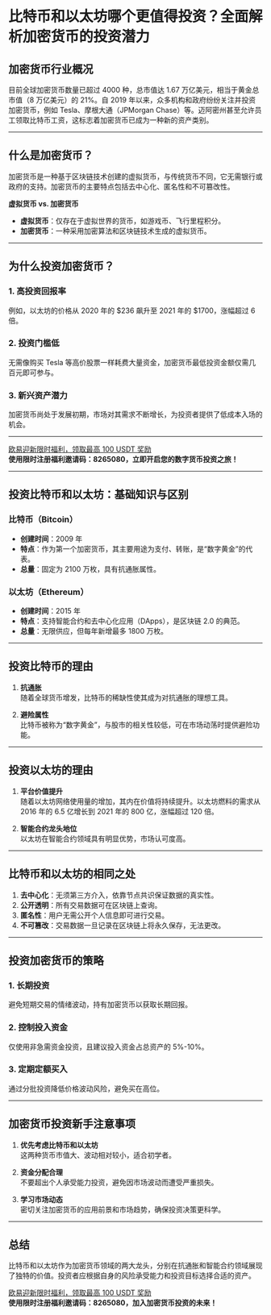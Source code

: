 # 比特币和以太坊哪个更值得投资？全面解析加密货币的投资潜力



## 加密货币行业概况

目前全球加密货币数量已超过 4000 种，总市值达 1.67 万亿美元，相当于黄金总市值（8 万亿美元）的 21%。自 2019 年以来，众多机构和政府纷纷关注并投资加密货币，例如 Tesla、摩根大通（JPMorgan Chase）等。迈阿密州甚至允许员工领取比特币工资，这标志着加密货币已成为一种新的资产类别。

---

## 什么是加密货币？

加密货币是一种基于区块链技术创建的虚拟货币，与传统货币不同，它无需银行或政府的支持。加密货币的主要特点包括去中心化、匿名性和不可篡改性。

**虚拟货币 vs. 加密货币**  
- **虚拟货币**：仅存在于虚拟世界的货币，如游戏币、飞行里程积分。  
- **加密货币**：一种采用加密算法和区块链技术生成的虚拟货币。

---

## 为什么投资加密货币？

### 1. 高投资回报率
例如，以太坊的价格从 2020 年的 $236 飙升至 2021 年的 $1700，涨幅超过 6 倍。

### 2. 投资门槛低
无需像购买 Tesla 等高价股票一样耗费大量资金，加密货币最低投资金额仅需几百元即可参与。

### 3. 新兴资产潜力
加密货币尚处于发展初期，市场对其需求不断增长，为投资者提供了低成本入场的机会。

---
[欧易迎新限时福利，领取最高 100 USDT 奖励](https://bit.ly/OKXe)  
**使用限时注册福利邀请码：8265080，立即开启您的数字货币投资之旅！**

---

## 投资比特币和以太坊：基础知识与区别

### 比特币（Bitcoin）
- **创建时间**：2009 年  
- **特点**：作为第一个加密货币，其主要用途为支付、转账，是“数字黄金”的代表。  
- **总量**：固定为 2100 万枚，具有抗通胀属性。

### 以太坊（Ethereum）
- **创建时间**：2015 年  
- **特点**：支持智能合约和去中心化应用（DApps），是区块链 2.0 的典范。  
- **总量**：无限供应，但每年新增最多 1800 万枚。

---

## 投资比特币的理由

1. **抗通胀**  
随着全球货币增发，比特币的稀缺性使其成为对抗通胀的理想工具。

2. **避险属性**  
比特币被称为“数字黄金”，与股市的相关性较低，可在市场动荡时提供避险功能。

---

## 投资以太坊的理由

1. **平台价值提升**  
随着以太坊网络使用量的增加，其内在价值将持续提升。以太坊燃料的需求从 2016 年的 6.5 亿增长到 2021 年的 800 亿，涨幅超过 120 倍。

2. **智能合约龙头地位**  
以太坊在智能合约领域具有明显优势，市场认可度高。

---

## 比特币和以太坊的相同之处

1. **去中心化**：无须第三方介入，依靠节点共识保证数据的真实性。
2. **公开透明**：所有交易数据可在区块链上查询。
3. **匿名性**：用户无需公开个人信息即可进行交易。
4. **不可篡改**：交易数据一旦记录在区块链上将永久保存，无法更改。

---

## 投资加密货币的策略

### 1. 长期投资
避免短期交易的情绪波动，持有加密货币以获取长期回报。

### 2. 控制投入资金
仅使用非急需资金投资，且建议投入资金占总资产的 5%-10%。

### 3. 定期定额买入
通过分批投资降低价格波动风险，避免买在高位。

---

## 加密货币投资新手注意事项

1. **优先考虑比特币和以太坊**  
这两种货币市值大、波动相对较小，适合初学者。

2. **资金分配合理**  
不要超出个人承受能力投资，避免因市场波动而遭受严重损失。

3. **学习市场动态**  
密切关注加密货币的应用前景和市场趋势，确保投资决策更科学。

---

## 总结

比特币和以太坊作为加密货币领域的两大龙头，分别在抗通胀和智能合约领域展现了独特的价值。投资者应根据自身的风险承受能力和投资目标选择合适的资产。

[欧易迎新限时福利，领取最高 100 USDT 奖励](https://bit.ly/OKXe)  
**使用限时注册福利邀请码：8265080，加入加密货币投资的未来！**
